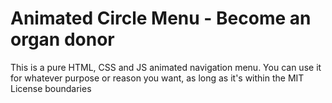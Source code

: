 # Animated Circle Menu - Become an organ donor

This is a pure HTML, CSS and JS animated navigation menu. 
You can use it for whatever purpose or reason you want, as long as it's within the MIT License boundaries
